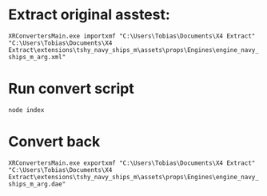 # Extract original asstest:
```XRConvertersMain.exe importxmf "C:\Users\Tobias\Documents\X4 Extract" "C:\Users\Tobias\Documents\X4 Extract\extensions\tshy_navy_ships_m\assets\props\Engines\engine_navy_ships_m_arg.xml"```

# Run convert script
```node index```

# Convert back
```XRConvertersMain.exe exportxmf "C:\Users\Tobias\Documents\X4 Extract" "C:\Users\Tobias\Documents\X4 Extract\extensions\tshy_navy_ships_m\assets\props\Engines\engine_navy_ships_m_arg.dae"``` 
